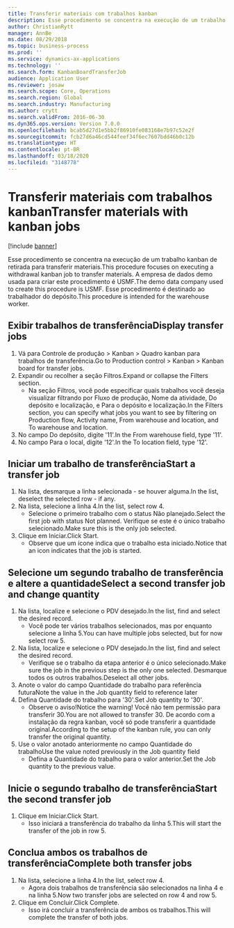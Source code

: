 ```yaml
---
title: Transferir materiais com trabalhos kanban
description: Esse procedimento se concentra na execução de um trabalho kanban de retirada para transferir materiais.
author: ChristianRytt
manager: AnnBe
ms.date: 08/29/2018
ms.topic: business-process
ms.prod: ''
ms.service: dynamics-ax-applications
ms.technology: ''
ms.search.form: KanbanBoardTransferJob
audience: Application User
ms.reviewer: josaw
ms.search.scope: Core, Operations
ms.search.region: Global
ms.search.industry: Manufacturing
ms.author: crytt
ms.search.validFrom: 2016-06-30
ms.dyn365.ops.version: Version 7.0.0
ms.openlocfilehash: bcab5d27d1e5bb2f86910fe083168e7b97c52e2f
ms.sourcegitcommit: fcb27d6a46cd544feef34f6ec7607bdd46b0c12b
ms.translationtype: HT
ms.contentlocale: pt-BR
ms.lasthandoff: 03/18/2020
ms.locfileid: "3148778"
---
```

# <a name="transfer-materials-with-kanban-jobs"></a><span data-ttu-id="04879-103">Transferir materiais com trabalhos kanban</span><span class="sxs-lookup"><span data-stu-id="04879-103">Transfer materials with kanban jobs</span></span>

[!include [banner](../../includes/banner.md)]

<span data-ttu-id="04879-104">Esse procedimento se concentra na execução de um trabalho kanban de retirada para transferir materiais.</span><span class="sxs-lookup"><span data-stu-id="04879-104">This procedure focuses on executing a withdrawal kanban job to transfer materials.</span></span> <span data-ttu-id="04879-105">A empresa de dados demo usada para criar este procedimento é USMF.</span><span class="sxs-lookup"><span data-stu-id="04879-105">The demo data company used to create this procedure is USMF.</span></span> <span data-ttu-id="04879-106">Esse procedimento é destinado ao trabalhador do depósito.</span><span class="sxs-lookup"><span data-stu-id="04879-106">This procedure is intended for the warehouse worker.</span></span>


## <a name="display-transfer-jobs"></a><span data-ttu-id="04879-107">Exibir trabalhos de transferência</span><span class="sxs-lookup"><span data-stu-id="04879-107">Display transfer jobs</span></span>
1. <span data-ttu-id="04879-108">Vá para Controle de produção > Kanban > Quadro kanban para trabalhos de transferência.</span><span class="sxs-lookup"><span data-stu-id="04879-108">Go to Production control > Kanban > Kanban board for transfer jobs.</span></span>
2. <span data-ttu-id="04879-109">Expandir ou recolher a seção Filtros.</span><span class="sxs-lookup"><span data-stu-id="04879-109">Expand or collapse the Filters section.</span></span>
    * <span data-ttu-id="04879-110">Na seção Filtros, você pode especificar quais trabalhos você deseja visualizar filtrando por Fluxo de produção, Nome da atividade, Do depósito e localização, e Para o depósito e localização.</span><span class="sxs-lookup"><span data-stu-id="04879-110">In the Filters section, you can specify what jobs you want to see by filtering on Production flow, Activity name, From warehouse and location, and To warehouse and location.</span></span>  
3. <span data-ttu-id="04879-111">No campo Do depósito, digite '11'.</span><span class="sxs-lookup"><span data-stu-id="04879-111">In the From warehouse field, type '11'.</span></span>
4. <span data-ttu-id="04879-112">No campo Para o local, digite '12'.</span><span class="sxs-lookup"><span data-stu-id="04879-112">In the To location field, type '12'.</span></span>

## <a name="start-a-transfer-job"></a><span data-ttu-id="04879-113">Iniciar um trabalho de transferência</span><span class="sxs-lookup"><span data-stu-id="04879-113">Start a transfer job</span></span>
1. <span data-ttu-id="04879-114">Na lista, desmarque a linha selecionada - se houver alguma.</span><span class="sxs-lookup"><span data-stu-id="04879-114">In the list, deselect the selected row - if any.</span></span>
2. <span data-ttu-id="04879-115">Na lista, selecione a linha 4.</span><span class="sxs-lookup"><span data-stu-id="04879-115">In the list, select row 4.</span></span>
    * <span data-ttu-id="04879-116">Selecione o primeiro trabalho com o status Não planejado.</span><span class="sxs-lookup"><span data-stu-id="04879-116">Select the first job with status Not planned.</span></span> <span data-ttu-id="04879-117">Verifique se este é o único trabalho selecionado.</span><span class="sxs-lookup"><span data-stu-id="04879-117">Make sure this is the only job selected.</span></span>  
3. <span data-ttu-id="04879-118">Clique em Iniciar.</span><span class="sxs-lookup"><span data-stu-id="04879-118">Click Start.</span></span>
    * <span data-ttu-id="04879-119">Observe que um ícone indica que o trabalho esta iniciado.</span><span class="sxs-lookup"><span data-stu-id="04879-119">Notice that an icon indicates that the job is started.</span></span>  

## <a name="select-a-second-transfer-job-and-change-quantity"></a><span data-ttu-id="04879-120">Selecione um segundo trabalho de transferência e altere a quantidade</span><span class="sxs-lookup"><span data-stu-id="04879-120">Select a second transfer job and change quantity</span></span>
1. <span data-ttu-id="04879-121">Na lista, localize e selecione o PDV desejado.</span><span class="sxs-lookup"><span data-stu-id="04879-121">In the list, find and select the desired record.</span></span>
    * <span data-ttu-id="04879-122">Você pode ter vários trabalhos selecionados, mas por enquanto selecione a linha 5.</span><span class="sxs-lookup"><span data-stu-id="04879-122">You can have multiple jobs selected, but for now select row 5.</span></span>  
2. <span data-ttu-id="04879-123">Na lista, localize e selecione o PDV desejado.</span><span class="sxs-lookup"><span data-stu-id="04879-123">In the list, find and select the desired record.</span></span>
    * <span data-ttu-id="04879-124">Verifique se o trabalho da etapa anterior é o único selecionado.</span><span class="sxs-lookup"><span data-stu-id="04879-124">Make sure the job in the previous step is the only one selected.</span></span> <span data-ttu-id="04879-125">Desmarque todos os outros trabalhos.</span><span class="sxs-lookup"><span data-stu-id="04879-125">Deselect all other jobs.</span></span>  
3. <span data-ttu-id="04879-126">Anote o valor do campo Quantidade do trabalho para referência futura</span><span class="sxs-lookup"><span data-stu-id="04879-126">Note the value in the Job quantity field to reference later</span></span>
4. <span data-ttu-id="04879-127">Defina Quantidade do trabalho para '30'.</span><span class="sxs-lookup"><span data-stu-id="04879-127">Set Job quantity to '30'.</span></span>
    * <span data-ttu-id="04879-128">Observe o aviso!</span><span class="sxs-lookup"><span data-stu-id="04879-128">Notice the warning!</span></span> <span data-ttu-id="04879-129">Você não tem permissão para transferir 30.</span><span class="sxs-lookup"><span data-stu-id="04879-129">You are not allowed to transfer 30.</span></span> <span data-ttu-id="04879-130">De acordo com a instalação da regra kanban, você só pode transferir a quantidade original.</span><span class="sxs-lookup"><span data-stu-id="04879-130">According to the setup of the kanban rule, you can only transfer the original quantity.</span></span>  
5. <span data-ttu-id="04879-131">Use o valor anotado anteriormente no campo Quantidade do trabalho</span><span class="sxs-lookup"><span data-stu-id="04879-131">Use the value noted previously in the Job quantity field</span></span>
    * <span data-ttu-id="04879-132">Defina a Quantidade do trabalho para o valor anterior.</span><span class="sxs-lookup"><span data-stu-id="04879-132">Set the Job quantity to the previous value.</span></span>  

## <a name="start-the-second-transfer-job"></a><span data-ttu-id="04879-133">Inicie o segundo trabalho de transferência</span><span class="sxs-lookup"><span data-stu-id="04879-133">Start the second transfer job</span></span>
1. <span data-ttu-id="04879-134">Clique em Iniciar.</span><span class="sxs-lookup"><span data-stu-id="04879-134">Click Start.</span></span>
    * <span data-ttu-id="04879-135">Isso iniciará a transferência do trabalho da linha 5.</span><span class="sxs-lookup"><span data-stu-id="04879-135">This will start the transfer of the job in row 5.</span></span>  

## <a name="complete-both-transfer-jobs"></a><span data-ttu-id="04879-136">Conclua ambos os trabalhos de transferência</span><span class="sxs-lookup"><span data-stu-id="04879-136">Complete both transfer jobs</span></span>
1. <span data-ttu-id="04879-137">Na lista, selecione a linha 4.</span><span class="sxs-lookup"><span data-stu-id="04879-137">In the list, select row 4.</span></span>
    * <span data-ttu-id="04879-138">Agora dois trabalhos de transferência são selecionados na linha 4 e na linha 5.</span><span class="sxs-lookup"><span data-stu-id="04879-138">Now two transfer jobs are selected on row 4 and row 5.</span></span>  
2. <span data-ttu-id="04879-139">Clique em Concluir.</span><span class="sxs-lookup"><span data-stu-id="04879-139">Click Complete.</span></span>
    * <span data-ttu-id="04879-140">Isso irá concluir a transferência de ambos os trabalhos.</span><span class="sxs-lookup"><span data-stu-id="04879-140">This will complete the transfer of both jobs.</span></span>  

